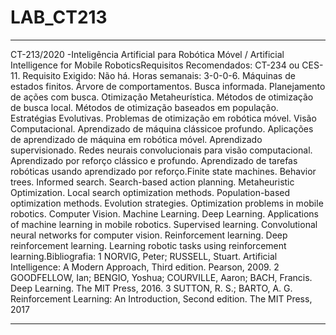 # LAB_CT213

---

CT-213/2020 -Inteligência Artificial para Robótica Móvel / Artificial Intelligence for Mobile RoboticsRequisitos  Recomendados:  CT-234  ou  CES-11.  Requisito  Exigido:  Não  há.  Horas semanais:  3-0-0-6.  Máquinas  de  estados  finitos.  Árvore  de  comportamentos.  Busca informada. Planejamento de ações com busca. Otimização Metaheurística. Métodos de otimização de busca local. Métodos de otimização baseados em população. Estratégias Evolutivas.   Problemas   de   otimização   em   robótica   móvel.   Visão   Computacional. Aprendizado  de  máquina  clássicoe  profundo.  Aplicações  de  aprendizado  de  máquina em  robótica  móvel.  Aprendizado  supervisionado.  Redes  neurais  convolucionais  para visão  computacional.  Aprendizado  por  reforço  clássico  e  profundo.  Aprendizado  de tarefas robóticas usando aprendizado por reforço.Finite  state  machines. Behavior  trees.  Informed  search.  Search-based  action  planning. Metaheuristic  Optimization.  Local  search  optimization  methods.  Population-based optimization methods. Evolution strategies. Optimization problems in mobile robotics. Computer Vision. Machine Learning. Deep Learning. Applications of machine learning in  mobile  robotics.  Supervised  learning.  Convolutional  neural  networks  for  computer vision.  Reinforcement  learning.  Deep  reinforcement  learning.  Learning  robotic  tasks using reinforcement learning.Bibliografia:  1  NORVIG,  Peter;  RUSSELL,  Stuart.  Artificial  Intelligence:  A  Modern Approach,  Third  edition.  Pearson,  2009.  2  GOODFELLOW,  Ian;  BENGIO,  Yoshua; COURVILLE,  Aaron;  BACH,  Francis.  Deep  Learning.  The  MIT  Press,  2016.  3 SUTTON,  R.  S.;  BARTO,  A.  G.  Reinforcement  Learning:  An  Introduction,  Second edition. The MIT Press, 2017

---
